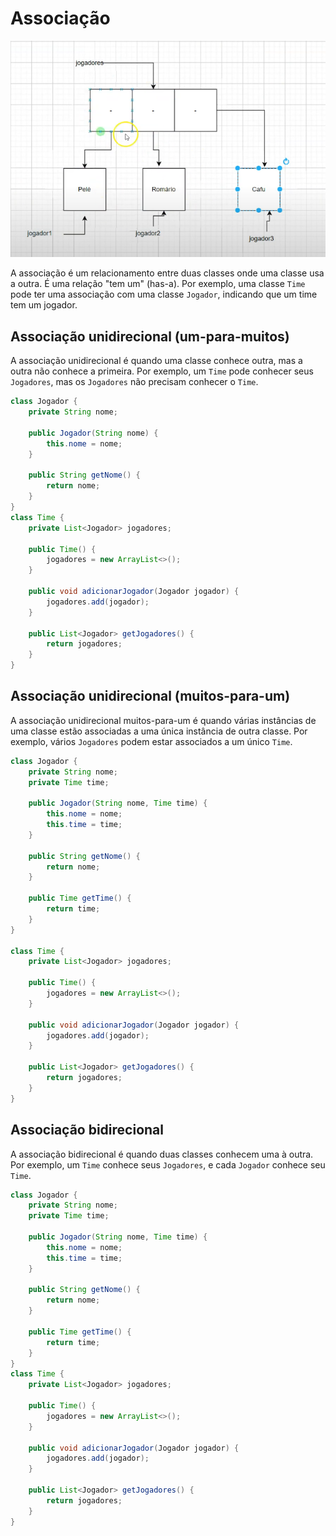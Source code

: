 # Associação

![alt text](image-7.png)

A associação é um relacionamento entre duas classes onde uma classe usa a outra. É uma relação "tem um" (has-a). Por exemplo, uma classe `Time` pode ter uma associação com uma classe `Jogador`, indicando que um time tem um jogador.

## Associação unidirecional (um-para-muitos)

A associação unidirecional é quando uma classe conhece outra, mas a outra não conhece a primeira. Por exemplo, um `Time` pode conhecer seus `Jogadores`, mas os `Jogadores` não precisam conhecer o `Time`.

```java
class Jogador {
    private String nome;

    public Jogador(String nome) {
        this.nome = nome;
    }

    public String getNome() {
        return nome;
    }
}
class Time {
    private List<Jogador> jogadores;

    public Time() {
        jogadores = new ArrayList<>();
    }

    public void adicionarJogador(Jogador jogador) {
        jogadores.add(jogador);
    }

    public List<Jogador> getJogadores() {
        return jogadores;
    }
}
```

## Associação unidirecional (muitos-para-um)

A associação unidirecional muitos-para-um é quando várias instâncias de uma classe estão associadas a uma única instância de outra classe. Por exemplo, vários `Jogadores` podem estar associados a um único `Time`.

```java
class Jogador {
    private String nome;
    private Time time;

    public Jogador(String nome, Time time) {
        this.nome = nome;
        this.time = time;
    }

    public String getNome() {
        return nome;
    }

    public Time getTime() {
        return time;
    }
}

class Time {
    private List<Jogador> jogadores;

    public Time() {
        jogadores = new ArrayList<>();
    }

    public void adicionarJogador(Jogador jogador) {
        jogadores.add(jogador);
    }

    public List<Jogador> getJogadores() {
        return jogadores;
    }
}
```

## Associação bidirecional

A associação bidirecional é quando duas classes conhecem uma à outra. Por exemplo, um `Time` conhece seus `Jogadores`, e cada `Jogador` conhece seu `Time`.

```java
class Jogador {
    private String nome;
    private Time time;

    public Jogador(String nome, Time time) {
        this.nome = nome;
        this.time = time;
    }

    public String getNome() {
        return nome;
    }

    public Time getTime() {
        return time;
    }
}
class Time {
    private List<Jogador> jogadores;

    public Time() {
        jogadores = new ArrayList<>();
    }

    public void adicionarJogador(Jogador jogador) {
        jogadores.add(jogador);
    }

    public List<Jogador> getJogadores() {
        return jogadores;
    }
}
```
